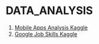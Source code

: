 # DATA_ANALYSIS

1. [Mobile Apps Analysis Kaggle](https://github.com/davidkorea/DATA_ANALYSIS/tree/master/8_Mobile_Apps_Analysis_Kaggle)
2. [Google Job Skills Kaggle](https://github.com/davidkorea/DATA_ANALYSIS/tree/master/9_Google_Job_Skills_Kaggle)

